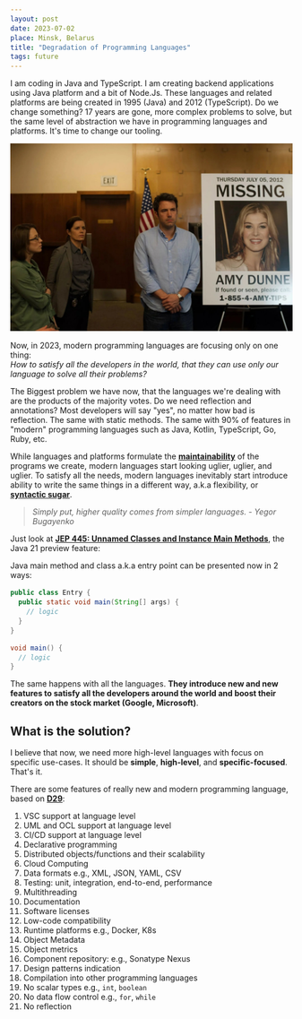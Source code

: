 ```yaml
---
layout: post
date: 2023-07-02
place: Minsk, Belarus
title: "Degradation of Programming Languages"
tags: future
---
```


I am coding in Java and TypeScript.
I am creating backend applications using Java platform and a bit of Node.Js.
These languages and related platforms are being created in 1995 (Java) and 2012 (TypeScript).
Do we change something?
17 years are gone, more complex problems to solve, but
the same level of abstraction we have in programming languages and platforms.
It's time to change our tooling.

<!--more-->

<img src="/assets/images/2023/07/gone-girl.jpg">

Now, in 2023, modern programming languages are focusing only on one thing:
<br>
_How to satisfy all the developers in the world, that they can use only our language to solve all their problems?_

The Biggest problem we have now,
that the languages we're dealing with are the products of the majority votes.
Do we need reflection and annotations?
Most developers will say "yes", no matter how bad is reflection.
The same with static methods.
The same with 90% of features in "modern" programming languages
such as Java, Kotlin, TypeScript, Go, Ruby, etc.

While languages and platforms formulate the [**maintainability**](https://h1alexbel.github.io/2023/06/25/maintainability-first-others-second.html) of the programs we create,
modern languages start looking uglier, uglier, and uglier.
To satisfy all the needs, modern languages inevitably start introduce
ability to write the same things in a different way, a.k.a flexibility, or [**syntactic sugar**](https://www.yegor256.com/2017/04/11/flexibility-equates-lower-quality.html).

> _Simply put, higher quality comes from simpler languages. - Yegor Bugayenko_

Just look at [**JEP 445: Unnamed Classes and Instance Main Methods**](https://openjdk.org/jeps/445), the Java 21 preview feature: 

Java main method and class a.k.a entry point can be presented now in 2 ways:

```java
public class Entry {
  public static void main(String[] args) {
    // logic
  }
}
```

```java
void main() {
  // logic
}
```

The same happens with all the languages.
**They introduce new and new features to satisfy all the developers around the world
and boost their creators on the stock market (Google, Microsoft)**.

## What is the solution?

I believe that now, we need more high-level languages with focus on specific use-cases.
It should be **simple**, **high-level**, and **specific-focused**.
That's it.

There are some features of really new and modern programming language, based on [**D29**](https://www.yegor256.com/2013/12/29/proto.html):

1. VSC support at language level
2. UML and OCL support at language level
3. CI/CD support at language level
4. Declarative programming
5. Distributed objects/functions and their scalability
6. Cloud Computing
7. Data formats e.g., XML, JSON, YAML, CSV
8. Testing: unit, integration, end-to-end, performance
9. Multithreading
10. Documentation 
11. Software licenses 
12. Low-code compatibility 
13. Runtime platforms e.g., Docker, K8s 
14. Object Metadata
15. Object metrics 
16. Component repository: e.g., Sonatype Nexus 
17. Design patterns indication 
18. Compilation into other programming languages 
19. No scalar types e.g., `int`, `boolean`
20. No data flow control e.g., `for`, `while`
21. No reflection
